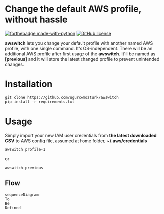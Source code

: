 # Change the default AWS profile, without hassle
[![forthebadge made-with-python](http://ForTheBadge.com/images/badges/made-with-python.svg)](https://www.python.org/)
[![GitHub license](https://img.shields.io/github/license/Naereen/StrapDown.js.svg)](https://github.com/Naereen/StrapDown.js/blob/master/LICENSE)


**awswitch** lets you change your default profile with another named AWS profile, with one single command. It's OS-independent. 
There will be an additional AWS profile after first usage of the **awswitch**. It'll be named as **[previous]** and it will store the latest changed profile to prevent unintended changes.

# Installation

    git clone https://github.com/ugurcemozturk/awswitch
    pip install -r requirements.txt


# Usage

Simply import your new IAM user credentials from **the latest downloaded CSV** to AWS config file, assumed at home folder, **~/.aws/credentials**
 
```
awswitch profile-1
```
or
```
awswitch previous
```
## Flow

```
sequenceDiagram
To
Be
Defined
```

